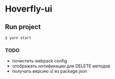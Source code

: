 # Hoverfly-ui

## Run project
```bash
$ yarn start
```


### TODO
* почистить webpack config
* отображать нотификации для DELETE методов
* получать версию ui из package.json
